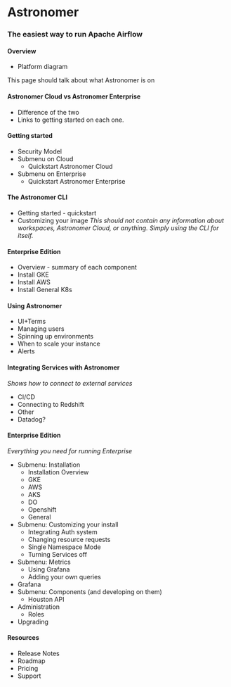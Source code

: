 # Astronomer
### The easiest way to run Apache Airflow

#### Overview
- Platform diagram

This page should talk about what Astronomer is on


#### Astronomer Cloud vs Astronomer Enterprise
- Difference of the two
- Links to getting started on each one.

#### Getting started
- Security Model
- Submenu on Cloud
  - Quickstart Astronomer Cloud
- Submenu on Enterprise
  - Quickstart Astronomer Enterprise

#### The Astronomer CLI
- Getting started - quickstart
- Customizing your image
_This should not contain any information about workspaces, Astronomer Cloud, or anything. Simply using the CLI for itself._

#### Enterprise Edition
- Overview - summary of each component
- Install GKE
- Install AWS
- Install General K8s

#### Using Astronomer
- UI+Terms
- Managing users
- Spinning up environments
- When to scale your instance
- Alerts

#### Integrating Services with Astronomer
_Shows how to connect to external services_
- CI/CD
- Connecting to Redshift
- Other
- Datadog?


#### Enterprise Edition
_Everything you need for running Enterprise_
- Submenu: Installation
  - Installation Overview
  - GKE
  - AWS
  - AKS
  - DO
  - Openshift
  - General
- Submenu: Customizing your install
  - Integrating Auth system
  - Changing resource requests
  - Single Namespace Mode
  - Turning Services off
- Submenu: Metrics
  - Using Grafana
  - Adding your own queries
- Grafana
- Submenu: Components (and developing on them)
  - Houston API
- Administration
  - Roles
- Upgrading

#### Resources
- Release Notes
- Roadmap
- Pricing
- Support

